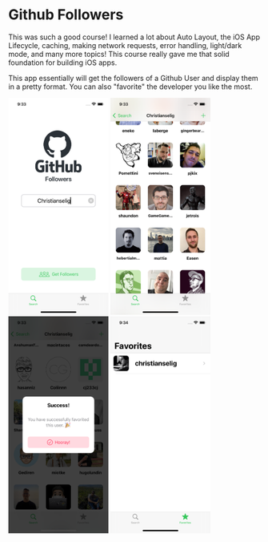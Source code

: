 # Github Followers

This was such a good course! I learned a lot about Auto Layout, the iOS App Lifecycle, caching, making network requests, error handling, light/dark mode, and many more topics! 
This course really gave me that solid foundation for building iOS apps.

This app essentially will get the followers of a Github User and display them in a pretty format. You can also "favorite" the developer you like the most.

<img src="./1.png" alt="1" width="200">
<img src="./2.png" alt="2" width="200">
<img src="./3.png" alt="3" width="200">
<img src="./4.png" alt="4" width="200">
